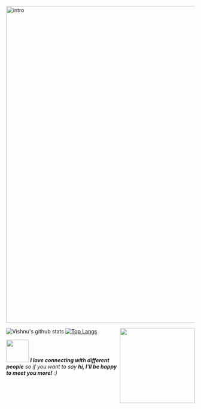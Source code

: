 <img width="845" alt="intro" src="https://user-images.githubusercontent.com/42809447/88397334-64c21c80-cde1-11ea-896c-017dcc4e7bc6.png">

![Vishnu's github stats](https://github-readme-stats.vercel.app/api?username=rogue-wild&show_icons=true&title_color=000000&icon_color=03910a&text_color=525252&bg_color=d9f6f9)
[![Top Langs](https://github-readme-stats.vercel.app/api/top-langs/?username=rogue-wild&hide=javascript,html,css&show_icons=true&title_color=000000&icon_color=03910a&text_color=525252&bg_color=d9f6f9&line_height=27&v=5)](https://github.com/rogue-wild/github-readme-stats)
<img align='right' src='https://media.giphy.com/media/bcKmIWkUMCjVm/giphy.gif' width='200"'>





<img src="https://media.giphy.com/media/LnQjpWaON8nhr21vNW/giphy.gif" width="60"> <em><b>I love connecting with different people</b> so if you want to say <b>hi, I'll be happy to meet you more!</b> :)</em>
